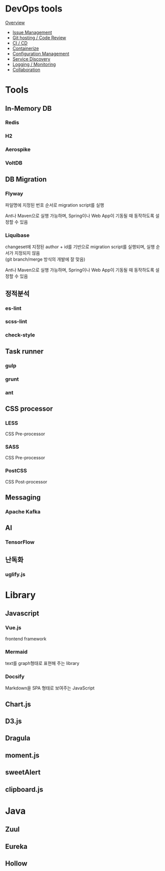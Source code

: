 
# DevOps tools
  [Overview](/devops-tools/)
  
* [Issue Management](/devops-tools/issue-management)
* [Git hosting / Code Review](/devops-tools/git-hosting)
* [CI / CD](/devops-tools/ci-cd)
* [Containerize](/devops-tools/containerize)
* [Configuration Management](/devops-tools/configuration-management)
* [Service Discovery](/devops-tools/service-discovery)
* [Logging / Monitoring](/devops-tools/monitor)
* [Collaboration](/devops-tools/collaboration)



# Tools
## In-Memory DB
### Redis
### H2
### Aerospike
### VoltDB

## DB Migration
### Flyway
파일명에 지정된 번호 순서로 migration script를 실행

Ant나 Maven으로 실행 가능하며, Spring이나 Web App이 기동될 때 동작하도록 설정할 수 있음

### Liquibase
changeset에 지정된 author + id를 기반으로 migration script를 실행되며, 실행 순서가 지정되지 않음<br>
(git branch/merge 방식의 개발에 잘 맞음)

Ant나 Maven으로 실행 가능하며, Spring이나 Web App이 기동될 때 동작하도록 설정할 수 있음

## 정적분석
### es-lint
### scss-lint
### check-style

## Task runner
### gulp
### grunt
### ant

## CSS processor
### LESS
CSS Pre-processor
### SASS
CSS Pre-processor
### PostCSS
CSS Post-processor

## Messaging
### Apache Kafka

## AI
### TensorFlow

## 난독화
### uglify.js


# Library

## Javascript
### Vue.js
frontend framework

### Mermaid
text를 graph형태로 표현해 주는 library

### Docsify
Markdown을 SPA 형태로 보여주는 JavaScript

## Chart.js
## D3.js
## Dragula
## moment.js
## sweetAlert
## clipboard.js

# Java
## Zuul
## Eureka
## Hollow

